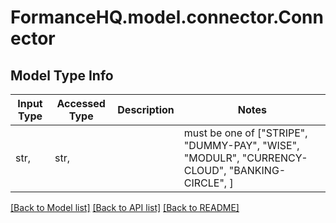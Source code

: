 # FormanceHQ.model.connector.Connector

## Model Type Info
Input Type | Accessed Type | Description | Notes
------------ | ------------- | ------------- | -------------
str,  | str,  |  | must be one of ["STRIPE", "DUMMY-PAY", "WISE", "MODULR", "CURRENCY-CLOUD", "BANKING-CIRCLE", ] 

[[Back to Model list]](../../README.md#documentation-for-models) [[Back to API list]](../../README.md#documentation-for-api-endpoints) [[Back to README]](../../README.md)

